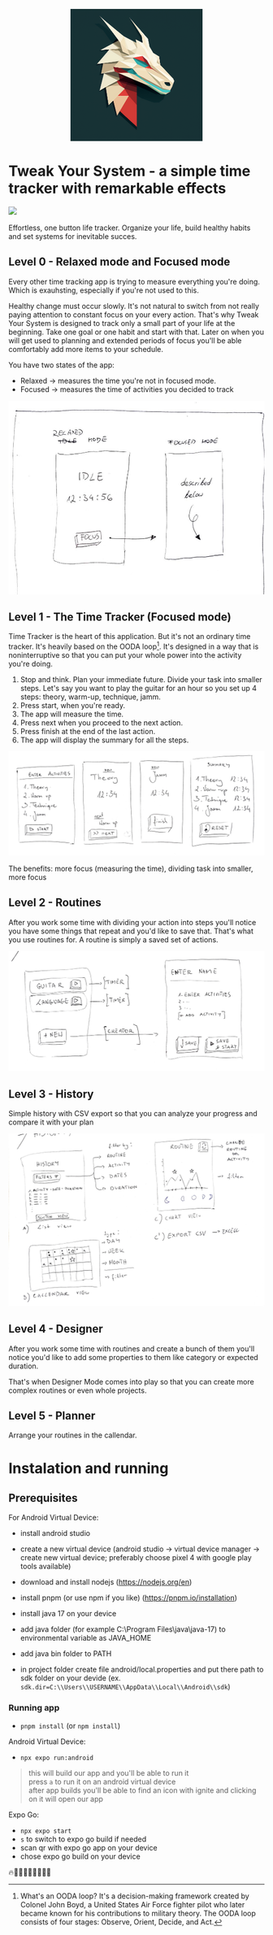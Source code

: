 <p align="center"><img src="/docs/abstract_geometric_dragon.png" width="260em" height="260em" /></p>

# Tweak Your System - a simple time tracker with remarkable effects
<img src="https://img.shields.io/badge/React_Native-20232A?style=for-the-badge&logo=react&logoColor=61DAFB" />

Effortless, one button life tracker. Organize your life, build healthy habits and set systems for inevitable succes.

## Level 0 - Relaxed mode and Focused mode

Every other time tracking app is trying to measure everything you're doing.  
Which is exauhsting, especially if you're not used to this. 

Healthy change must occur slowly. It's not natural to switch from not really paying attention to constant focus on your every action. That's why Tweak Your System is designed to track only a small part of your life at the beginning. Take one goal or one habit and start with that. Later on when you will get used to planning and extended periods of focus you'll be able comfortably add more items to your schedule. 

You have two states of the app:
- Relaxed -> measures the time you're not in focused mode.
- Focused -> measures the time of activities you decided to track

<img src="/docs/20240329_0_relaxed_focused.jpg" />

## Level 1 - The Time Tracker (Focused mode)

Time Tracker is the heart of this application. But it's not an ordinary time tracker. It's heavily based on the OODA loop[^1]. It's designed in a way that is noninterruptive so that you can put your whole power into the activity you're doing.

1. Stop and think. Plan your immediate future. Divide your task into smaller steps. Let's say you want to play the guitar for an hour so you set up 4 steps: theory, warm-up, technique, jamm.
2. Press start, when you're ready.
3. The app will measure the time.
4. Press next when you proceed to the next action.
5. Press finish at the end of the last action.
6. The app will display the summary for all the steps.

<img src="/docs/20240329_1_timer.jpg" />

The benefits: more focus (measuring the time), dividing task into smaller, more focus

## Level 2 - Routines

After you work some time with dividing your action into steps you'll notice you have some things that repeat and you'd like to save that. That's what you use routines for. A routine is simply a saved set of actions.

<img src="/docs/20240329_2_routines.jpg" />

## Level 3 - History

Simple history with CSV export so that you can analyze your progress and compare it with your plan

<img src="/docs/20240329_3_history.jpg" /> 

## Level 4 - Designer

After you work some time with routines and create a bunch of them you'll notice you'd like to add some properties to them like category or expected duration. 

That's when Designer Mode comes into play so that you can create more complex routines or even whole projects.

## Level 5 - Planner 

Arrange your routines in the callendar. 

# Instalation and running 

## Prerequisites
For Android Virtual Device:  
- install android studio
- create a new virtual device (android studio -> virtual device manager -> create new virtual device; preferably choose pixel 4 with google play tools available)

- download and install nodejs (https://nodejs.org/en)
- install pnpm (or use npm if you like) (https://pnpm.io/installation)
- install java 17 on your device 
- add java folder (for example C:\Program Files\java\java-17) to environmental variable as JAVA_HOME
- add java bin folder to PATH

- in project folder create file android/local.properties and put there path to sdk folder on your devide (ex. `sdk.dir=C:\\Users\\USERNAME\\AppData\\Local\\Android\\sdk`)

### Running app

- `pnpm install` (or `npm install`)

Android Virtual Device:
- `npx expo run:android`  
> this will build our app and you'll be able to run it  
press `a` to run it on an android virtual device  
after app builds you'll be able to find an icon with ignite and clicking on it will open our app  

Expo Go:  
- `npx expo start`
- `s` to switch to expo go build if needed
- scan qr with expo go app on your device
- chose expo go build on your device


🔥📱🧠🐰🐣🎨🤕🤒🤑


[^1]: What's an OODA loop? It's a decision-making framework created by Colonel John Boyd, a United States Air Force fighter pilot who later became known for his contributions to military theory. The OODA loop consists of four stages: Observe, Orient, Decide, and Act.

